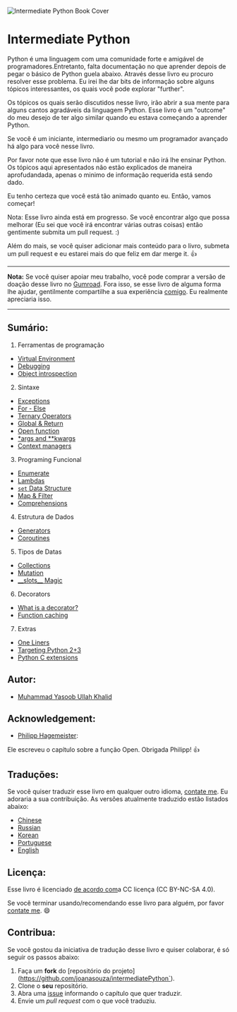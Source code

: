 ![Intermediate Python Book Cover](_static/cover.png)

Intermediate Python
===================
Python é uma linguagem com uma comunidade forte e amigável de programadores.Entretanto, falta documentação no que aprender depois de pegar o básico de Python guela abaixo. Através desse livro eu procuro resolver esse problema. Eu irei lhe dar bits de informação sobre alguns tópicos interessantes, os quais você pode explorar "further".

Os tópicos os quais serão discutidos nesse livro, irão abrir a sua mente para alguns cantos agradáveis da linguagem Python. Esse livro é um "outcome" do meu desejo de ter algo similar quando eu estava começando a aprender Python.

Se você é um iniciante, intermediario ou mesmo um programador avançado há algo para você nesse livro.

Por favor note que esse livro não é um tutorial e não irá lhe ensinar Python. Os tópicos aqui apresentados não estão explicados de maneira aprofudandada, apenas o minimo de informação requerida está sendo dado.

Eu tenho certeza que você está tão animado quanto eu. Então, vamos começar!

Nota: Esse livro ainda está em progresso. Se você encontrar algo que possa melhorar (Eu sei que você irá encontrar várias outras coisas) então gentimente submita um pull request. :)

Além do mais, se você quiser adicionar mais conteúdo para o livro, submeta um pull request e eu estarei mais do que feliz em dar merge it. :+1:

-------------------

**Nota:** 
Se você quiser apoiar meu trabalho, você pode comprar a versão de doação desse livro no [Gumroad](https://gum.co/intermediate_python). Fora isso, se esse livro de alguma forma lhe ajudar, gentilmente compartilhe a sua experiência [comigo](mailto:yasoob.khld@gmail.com). Eu realmente apreciaria isso.

-------------------

Sumário:
------------------
1) Ferramentas de programação

- [Virtual Environment](virtual_environment.rst)
- [Debugging](debugging.rst)
- [Object introspection](object_introspection.rst)

2) Sintaxe

- [Exceptions](exceptions.rst)
- [For - Else](for_-_else.rst)
- [Ternary Operators](ternary_operators.rst)
- [Global & Return](global_&_return.rst)
- [Open function](open_function.rst)
- [\*args and \*\*kwargs](args_and_kwargs.rst)
- [Context managers](context_managers.rst)

3) Programing Funcional

- [Enumerate](enumerate.rst)
- [Lambdas](lambdas.rst)
- [``set`` Data Structure](set_-_data_structure.rst)
- [Map & Filter](map_filter.rst)
- [Comprehensions](comprehensions.rst)

4) Estrutura de Dados 

- [Generators](generators.rst)
- [Coroutines](coroutines.rst)

5) Tipos de Datas

- [Collections](collections.rst)
- [Mutation](mutation.rst)
- [\_\_slots\_\_ Magic](__slots__magic.rst)

6) Decorators

- [What is a decorator?](decorators.rst)
- [Function caching](function_caching.rst)

7) Extras

- [One Liners](one_liners.rst)
- [Targeting Python 2+3](targeting_python_2_3.rst)
- [Python C extensions](python_c_extension.rst)

Autor:
------

- [Muhammad Yasoob Ullah Khalid](https://github.com/yasoob)

Acknowledgement: 
----------------

- [Philipp Hagemeister](https://github.com/phihag):

Ele escreveu o capítulo sobre a função Open. Obrigada Philipp! :+1:

Traduções:
------------
Se você quiser traduzir esse livro em qualquer outro idioma, [contate me](mailto:yasoob.khld@gmail.com). Eu adoraria a sua contribuição. As versões atualmente traduzido estão listados abaixo:
- [Chinese](https://github.com/eastlakeside/interpy-zh)
- [Russian](https://github.com/lancelote/interpy-ru)
- [Korean](https://github.com/DDanggle/interpy-kr)
- [Portuguese](https://github.com/joanasouza/intermediatePython)
- [English](https://github.com/yasoob/intermediatePython)

Licença:
-------

Esse livro é licenciado [de acordo com](http://creativecommons.org/licenses/by-nc-sa/4.0/)a CC licença (CC BY-NC-SA 4.0).

Se você terminar usando/recomendando esse livro para alguém, por favor [contate me](mailto:yasoob.khld@gmail.com). :smile:

Contribua:
-------

Se você gostou da iniciativa de tradução desse livro e quiser colaborar, é só seguir os passos abaixo:

1. Faça um **fork** do [repositório do projeto]
(https://github.com/joanasouza/intermediatePython`).
2. Clone o **seu** repositório.
3. Abra uma [issue](https://github.com/joanasouza/intermediatePython/issues) informando o capítulo que quer traduzir.
5. Envie um *pull request* com o que você traduziu.
